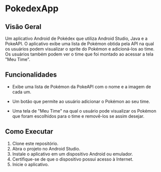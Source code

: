 # PokedexApp

## Visão Geral
Um aplicativo Android de Pokédex que utiliza Android Studio, Java e a PokeAPI. O aplicativo exibe uma lista de Pokémon obtida pela API na qual os usuários podem visualizar o sprite do Pokémon e adicioná-los ao time. Os usuários também podem ver o time que foi montado ao acessar a tela "Meu Time".

## Funcionalidades
- Exibe uma lista de Pokémon da PokeAPI com o nome e a imagem de cada um.

- Um botão que permite ao usuário adicionar o Pokémon ao seu time.

- Uma tela de "Meu Time" na qual o usuário pode visualizar os Pokémon que foram escolhidos para o time e removê-los se assim desejar.

## Como Executar
1. Clone este repositório.
2. Abra o projeto no Android Studio.
3. Instale o aplicativo em um dispositivo Android ou emulador.
4. Certifique-se de que o dispositivo possui acesso à Internet.
5. Inicie o aplicativo.
